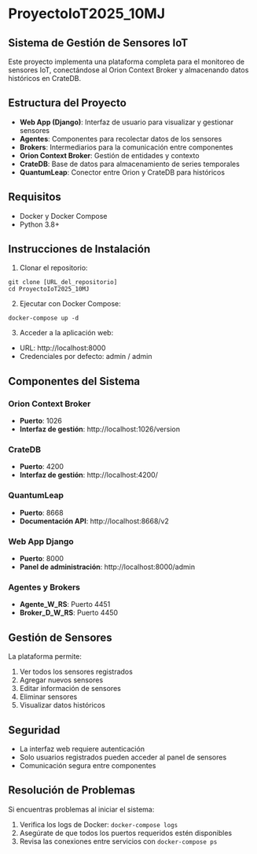 # ProyectoIoT2025_10MJ

## Sistema de Gestión de Sensores IoT

Este proyecto implementa una plataforma completa para el monitoreo de sensores IoT, conectándose al Orion Context Broker y almacenando datos históricos en CrateDB.

## Estructura del Proyecto

- **Web App (Django)**: Interfaz de usuario para visualizar y gestionar sensores
- **Agentes**: Componentes para recolectar datos de los sensores 
- **Brokers**: Intermediarios para la comunicación entre componentes
- **Orion Context Broker**: Gestión de entidades y contexto
- **CrateDB**: Base de datos para almacenamiento de series temporales
- **QuantumLeap**: Conector entre Orion y CrateDB para históricos

## Requisitos

- Docker y Docker Compose
- Python 3.8+

## Instrucciones de Instalación

1. Clonar el repositorio:
```
git clone [URL_del_repositorio]
cd ProyectoIoT2025_10MJ
```

2. Ejecutar con Docker Compose:
```
docker-compose up -d
```

3. Acceder a la aplicación web:
- URL: http://localhost:8000
- Credenciales por defecto: admin / admin

## Componentes del Sistema

### Orion Context Broker
- **Puerto**: 1026
- **Interfaz de gestión**: http://localhost:1026/version

### CrateDB 
- **Puerto**: 4200
- **Interfaz de gestión**: http://localhost:4200/

### QuantumLeap
- **Puerto**: 8668
- **Documentación API**: http://localhost:8668/v2

### Web App Django
- **Puerto**: 8000
- **Panel de administración**: http://localhost:8000/admin

### Agentes y Brokers
- **Agente_W_RS**: Puerto 4451
- **Broker_D_W_RS**: Puerto 4450

## Gestión de Sensores

La plataforma permite:

1. Ver todos los sensores registrados
2. Agregar nuevos sensores
3. Editar información de sensores
4. Eliminar sensores
5. Visualizar datos históricos

## Seguridad

- La interfaz web requiere autenticación
- Solo usuarios registrados pueden acceder al panel de sensores
- Comunicación segura entre componentes

## Resolución de Problemas

Si encuentras problemas al iniciar el sistema:

1. Verifica los logs de Docker: `docker-compose logs`
2. Asegúrate de que todos los puertos requeridos estén disponibles
3. Revisa las conexiones entre servicios con `docker-compose ps`
